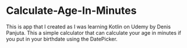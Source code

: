 # Calculate-Age-In-Minutes

This is app that I created as I was learning Kotlin on Udemy by Denis Panjuta. This a simple calculator that can calculate your age in minutes if you put in your birthdate using the DatePicker.
